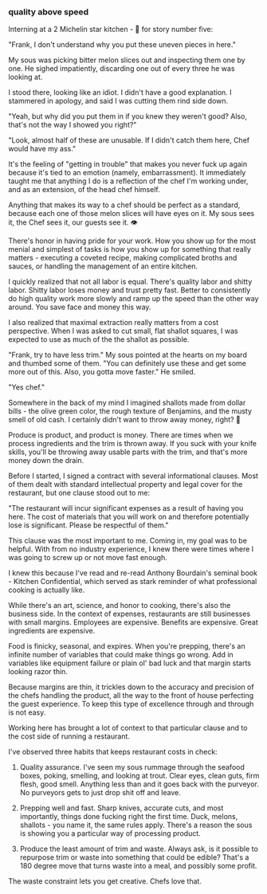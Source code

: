 ### quality above speed

Interning at a 2 Michelin star kitchen - 🧵 for story number five:

"Frank, I don't understand why you put these uneven pieces in here."

My sous was picking bitter melon slices out and inspecting them one by one. He sighed impatiently, discarding one out of every three he was looking at.

I stood there, looking like an idiot. I didn't have a good explanation. I stammered in apology, and said I was cutting them rind side down.

"Yeah, but why did you put them in if you knew they weren't good? Also, that's not the way I showed you right?"

"Look, almost half of these are unusable. If I didn't catch them here, Chef would have my ass."

It's the feeling of "getting in trouble" that makes you never fuck up again because it's tied to an emotion (namely, embarrassment). It immediately taught me that anything I do is a reflection of the chef I'm working under, and as an extension, of the head chef himself.

Anything that makes its way to a chef should be perfect as a standard, because each one of those melon slices will have eyes on it. My sous sees it, the Chef sees it, our guests see it. 👁

There's honor in having pride for your work. How you show up for the most menial and simplest of tasks is how you show up for something that really matters - executing a coveted recipe, making complicated broths and sauces, or handling the management of an entire kitchen.

I quickly realized that not all labor is equal. There's quality labor and shitty labor. Shitty labor loses money and trust pretty fast. Better to consistently do high quality work more slowly and ramp up the speed than the other way around. You save face and money this way.

I also realized that maximal extraction really matters from a cost perspective. When I was asked to cut small, flat shallot squares, I was expected to use as much of the the shallot as possible.

"Frank, try to have less trim." My sous pointed at the hearts on my board and thumbed some of them. "You can definitely use these and get some more out of this. Also, you gotta move faster." He smiled. 

"Yes chef."

Somewhere in the back of my mind I imagined shallots made from dollar bills - the olive green color, the rough texture of Benjamins, and the musty smell of old cash. I certainly didn't want to throw away money, right? 🤣

Produce is product, and product is money. There are times when we process ingredients and the trim is thrown away. If you suck with your knife skills, you'll be throwing away usable parts with the trim, and that's more money down the drain.

Before I started, I signed a contract with several informational clauses. Most of them dealt with standard intellectual property and legal cover for the restaurant, but one clause stood out to me:

"The restaurant will incur significant expenses as a result of having you here. The cost of materials that you will work on and therefore potentially lose is significant. Please be respectful of them."

This clause was the most important to me. Coming in, my goal was to be helpful. With from no industry experience, I knew there were times where I was going to screw up or not move fast enough.

I knew this because I've read and re-read Anthony Bourdain's seminal book - Kitchen Confidential, which served as stark reminder of what professional cooking is actually like.

While there's an art, science, and honor to cooking, there's also the business side. In the context of expenses, restaurants are still businesses with small margins. Employees are expensive. Benefits are expensive. Great ingredients are expensive.

Food is finicky, seasonal, and expires. When you're prepping, there's an infinite number of variables that could make things go wrong. Add in variables like equipment failure or plain ol' bad luck and that margin starts looking razor thin. 

Because margins are thin, it trickles down to the accuracy and precision of the chefs handling the product, all the way to the front of house perfecting the guest experience. To keep this type of excellence through and through is not easy.

Working here has brought a lot of context to that particular clause and to the cost side of running a restaurant.

I've observed three habits that keeps restaurant costs in check:

1. Quality assurance. I've seen my sous rummage through the seafood boxes, poking, smelling, and looking at trout. Clear eyes, clean guts, firm flesh, good smell. Anything less than and it goes back with the purveyor. No purveyors gets to just drop shit off and leave.

2. Prepping well and fast. Sharp knives, accurate cuts, and most importantly, things done fucking right the first time. Duck, melons, shallots - you name it, the same rules apply. There's a reason the sous is showing you a particular way of processing product.

3. Produce the least amount of trim and waste. Always ask, is it possible to repurpose trim or waste into something that could be edible? That's a 180 degree move that turns waste into a meal, and possibly some profit.
   
The waste constraint lets you get creative. Chefs love that.
